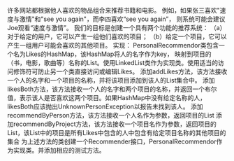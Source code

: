 许多网站都根据他人喜欢的物品组合来推荐书籍和电影。
例如，如果张三喜欢"速度与激情"和"see you again"，而李四喜欢“see you again”，
则系统可能会建议Joe观看“速度与激情”。 我们的目标是创建一个具有两个功能的推荐系统： 
（a）对于给定的用户，它可以产生一组他们喜欢的项目； 
（b）给定一个项目，它可以产生一组用户可能会喜欢的其他项目。 
实现： PersonalRecommendor类包含一个名为Likes的HashMap，该HashMap将人的名字作为key，
映射到项目的（书，电影，歌曲等）名称的List。使用LinkedList类作为实现类。使用适当的访问修饰符可防止另一个类直接访问或编辑Likes。
 添加addLikes方法，该方法接收一个人的名字和一个项目的名称，并将该项目添加到该人的List集合中。 添加likesBoth方法，该方法接收一个人的名字和两个项目的名称，并返回一个布尔值，表示该人是否喜欢这两个项目。如果HashMap中没有给定名称的人，likesBoth应该抛出UnknownPersonException以报告未找到该人。 添加recommendByPerson方法，该方法接收一个人名作为参数，返回项目的List 添加recommendByProject方法，该方法接收一个项目名作为参数，返回项目的List，该List中的项目是所有Likes中包含的人中包含有给定项目名称的其他项目的集合 为上述方法的类创建一个Recommender接口，PersonalRecommendor作为实现类。并添加相应的测试方法。